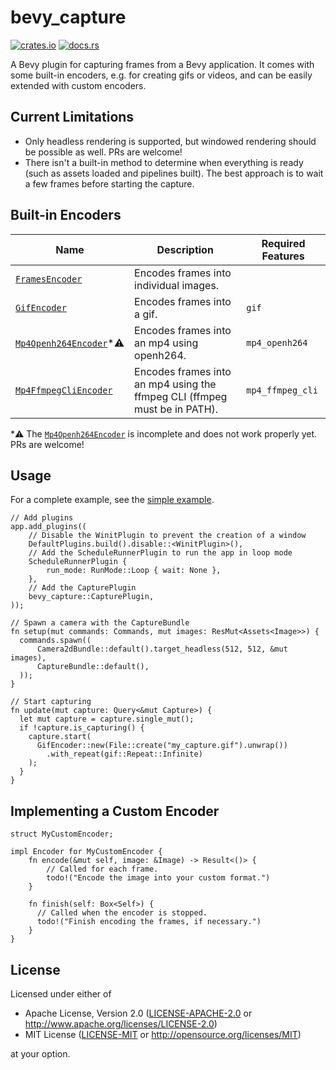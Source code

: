# bevy_capture

[![crates.io](https://img.shields.io/crates/v/bevy_capture.svg)](https://crates.io/crates/bevy_capture)
[![docs.rs](https://img.shields.io/badge/docs-latest-blue.svg)](https://docs.rs/bevy_capture)

A Bevy plugin for capturing frames from a Bevy application. It comes with some built-in encoders, e.g. for creating gifs or videos, and can be easily extended with custom encoders.

## Current Limitations

- Only headless rendering is supported, but windowed rendering should be possible as well. PRs are welcome!
- There isn't a built-in method to determine when everything is ready (such as assets loaded and pipelines built).
  The best approach is to wait a few frames before starting the capture.

## Built-in Encoders

| Name                                                                  | Description                                                               | Required Features |
| --------------------------------------------------------------------- | ------------------------------------------------------------------------- | ----------------- |
| [`FramesEncoder`](encoder::frames::FramesEncoder)                     | Encodes frames into individual images.                                    |                   |
| [`GifEncoder`](encoder::gif::GifEncoder)                              | Encodes frames into a gif.                                                | `gif`             |
| [`Mp4Openh264Encoder`](encoder::mp4_openh264::Mp4Openh264Encoder)\*⚠️ | Encodes frames into an mp4 using openh264.                                | `mp4_openh264`    |
| [`Mp4FfmpegCliEncoder`](encoder::mp4_ffmpeg_cli::Mp4FfmpegCliEncoder) | Encodes frames into an mp4 using the ffmpeg CLI (ffmpeg must be in PATH). | `mp4_ffmpeg_cli`  |

\*⚠️ The [`Mp4Openh264Encoder`](encoder::mp4_openh264::Mp4Openh264Encoder) is incomplete and does not work properly yet. PRs are welcome!

## Usage

For a complete example, see the [simple example](https://github.com/jannik4/bevy_capture/blob/main/examples/simple.rs).

```rust,ignore
// Add plugins
app.add_plugins((
    // Disable the WinitPlugin to prevent the creation of a window
    DefaultPlugins.build().disable::<WinitPlugin>(),
    // Add the ScheduleRunnerPlugin to run the app in loop mode
    ScheduleRunnerPlugin {
        run_mode: RunMode::Loop { wait: None },
    },
    // Add the CapturePlugin
    bevy_capture::CapturePlugin,
));

// Spawn a camera with the CaptureBundle
fn setup(mut commands: Commands, mut images: ResMut<Assets<Image>>) {
  commands.spawn((
      Camera2dBundle::default().target_headless(512, 512, &mut images),
      CaptureBundle::default(),
  ));
}

// Start capturing
fn update(mut capture: Query<&mut Capture>) {
  let mut capture = capture.single_mut();
  if !capture.is_capturing() {
    capture.start(
      GifEncoder::new(File::create("my_capture.gif").unwrap())
        .with_repeat(gif::Repeat::Infinite)
    );
  }
}
```

## Implementing a Custom Encoder

```rust,ignore
struct MyCustomEncoder;

impl Encoder for MyCustomEncoder {
    fn encode(&mut self, image: &Image) -> Result<()> {
        // Called for each frame.
        todo!("Encode the image into your custom format.")
    }

    fn finish(self: Box<Self>) {
      // Called when the encoder is stopped.
      todo!("Finish encoding the frames, if necessary.")
    }
}
```

## License

Licensed under either of

- Apache License, Version 2.0
  ([LICENSE-APACHE-2.0](LICENSE-Apache-2.0) or <http://www.apache.org/licenses/LICENSE-2.0>)
- MIT License
  ([LICENSE-MIT](LICENSE-MIT) or <http://opensource.org/licenses/MIT>)

at your option.
